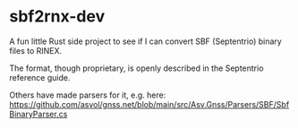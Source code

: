 # sbf2rnx-dev

A fun little Rust side project to see if I can convert SBF (Septentrio) binary files to RINEX.

The format, though proprietary, is openly described in the Septentrio reference guide.

Others have made parsers for it, e.g. here: https://github.com/asvol/gnss.net/blob/main/src/Asv.Gnss/Parsers/SBF/SbfBinaryParser.cs

